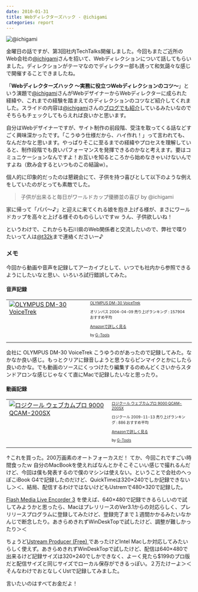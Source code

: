 ```yaml
---
date: 2010-01-31
title: Webディレクターズハック - @ichigami
categories: report
---
```


<img class="fig" src="http://lh5.ggpht.com/_1drnogi3vdg/S2ROxI1wooI/AAAAAAAAAxQ/SLS2qZciPHk/dtt03.jpg" alt="@ichigami" />

金曜日の話ですが、第3回社内TechTalks開催しました。今回もまたご近所のWeb会社の<a href="http://twitter.com/ichigami">@ichigami</a>さんを招いて、Webディレクションについて話してもらいました。ディレクションがテーマなのでディレクター部も誘って和気藹々な感じで開催することできましたね。

<a name="more"></a>「<strong>Webディレクターズハック ～実務に役立つWebディレクションのコツ～</strong>」という演題で<a href="http://twitter.com/ichigami">@ichigami</a>さんがWebデザイナーからWebディレクターに成られた経緯や、これまでの経験を踏まえてのディレクションのコツなど紹介してくれました。スライドの内容は<a href="http://twitter.com/ichigami">@ichigami</a>さんの<a href="http://d.hatena.ne.jp/icgm/">ブログでも紹介</a>しているみたいなのでそちらもチェックしてもらえれば良いかと思います。

自分はWebデザイナーですが、サイト制作の前段階、受注を取ってくる話などすごく興味深かったです。「こうゆう仕様だから、ハイ作れ！」って言われても、なんだかなと思います。やっぱりそこに至るまでの経緯やプロセスを理解していると、制作段階でも良いパフォーマンスを発揮できるのかなと考えます。要はコミュニケーションなんですよ！お互いを知るところから始めなきゃいけないんですよね（飲み会するといつものこの結論w）。

個人的に印象的だったのは懇親会にて、子供を持つ喜びとして以下のような例えをしていたのがとっても素敵でした。
<blockquote>子供が出来ると毎日がワールドカップ優勝並の喜び by @ichigami</blockquote>
家に帰って「パパ〜♪」と迎えに来てくれる娘を抱き上げる様が、まさにワールドカップを高々と上げる様そのものらしいですｗ うん、子供欲しいね！

というわけで、これからも石川県のWeb関係者と交流したいので、弊社で喋りたいって人は<a href="http://twitter.com/t32k">@t32k</a>まで連絡くださいー♪
<h3>メモ</h3>
今回から動画や音声を記録してアーカイブとして、いつでも社内から参照できるようにしたいなと思い、いろいろ試行錯誤してみた。
<h4>音声記録</h4>
<table border="0" cellpadding="5">
<tbody>
<tr>
<td valign="top"><a href="http://www.amazon.co.jp/exec/obidos/ASIN/B0001M4B5W/warikiru-22/ref=nosim/" target="_blank"><img src="http://ecx.images-amazon.com/images/I/41ZZFHCGNCL._SL160_.jpg" border="0" alt="OLYMPUS DM-30 VoiceTrek" /></a></td>
<td valign="top"><span style="font-size: x-small;"><a href="http://www.amazon.co.jp/%E3%82%AA%E3%83%AA%E3%83%B3%E3%83%91%E3%82%B9-DM-30-OLYMPUS-VoiceTrek/dp/B0001M4B5W%3FSubscriptionId%3D15SMZCTB9V8NGR2TW082%26tag%3Dwarikiru-22%26linkCode%3Dxm2%26camp%3D2025%26creative%3D165953%26creativeASIN%3DB0001M4B5W" target="_blank">OLYMPUS DM-30 VoiceTrek</a><img src="http://www.assoc-amazon.jp/e/ir?t=warikiru-22&amp;l=ur2&amp;o=9" border="0" alt="" width="1" height="1" />

オリンパス  2004-04-09
売り上げランキング : 157904
おすすめ平均  <img src="http://g-images.amazon.com/images/G/01/detail/stars-3-5.gif" alt="" />

<a href="http://www.amazon.co.jp/%E3%82%AA%E3%83%AA%E3%83%B3%E3%83%91%E3%82%B9-DM-30-OLYMPUS-VoiceTrek/dp/B0001M4B5W%3FSubscriptionId%3D15SMZCTB9V8NGR2TW082%26tag%3Dwarikiru-22%26linkCode%3Dxm2%26camp%3D2025%26creative%3D165953%26creativeASIN%3DB0001M4B5W" target="_blank">Amazonで詳しく見る</a>

</span><span style="font-size: x-small;">by <a href="http://www.goodpic.com/mt/aws/index.html">G-Tools</a></span></td>
</tr>
</tbody>
</table>
会社に OLYMPUS DM-30 VoiceTrek こうゆうのがあったので記録してみた。なかなか良い感じ。もっとクリアに録音しようと思うならピンマイクとかにしたら良いのかな。でも動画のソースにくっつけたり編集するのめんどくさいからスタンドアロンな感じじゃなくて直にMacで記録したいなと思ったり。
<h4>動画記録</h4>
<table border="0" cellpadding="5">
<tbody>
<tr>
<td valign="top"><a href="http://www.amazon.co.jp/exec/obidos/ASIN/B002U82KTO/warikiru-22/ref=nosim/" target="_blank"><img src="http://ecx.images-amazon.com/images/I/41vcCaqA-eL._SL160_.jpg" border="0" alt="ロジクール ウェブカムプロ 9000 QCAM-200SX" /></a></td>
<td valign="top"><span style="font-size: x-small;"><a href="http://www.amazon.co.jp/%E3%83%AD%E3%82%B8%E3%82%AF%E3%83%BC%E3%83%AB-QCAM-200SX-%E3%82%A6%E3%82%A7%E3%83%96%E3%82%AB%E3%83%A0%E3%83%97%E3%83%AD-9000/dp/B002U82KTO%3FSubscriptionId%3D15SMZCTB9V8NGR2TW082%26tag%3Dwarikiru-22%26linkCode%3Dxm2%26camp%3D2025%26creative%3D165953%26creativeASIN%3DB002U82KTO" target="_blank">ロジクール ウェブカムプロ 9000 QCAM-200SX</a><img src="http://www.assoc-amazon.jp/e/ir?t=warikiru-22&amp;l=ur2&amp;o=9" border="0" alt="" width="1" height="1" />

ロジクール  2009-11-13
売り上げランキング : 886
おすすめ平均  <img src="http://g-images.amazon.com/images/G/01/detail/stars-4-0.gif" alt="" />

<a href="http://www.amazon.co.jp/%E3%83%AD%E3%82%B8%E3%82%AF%E3%83%BC%E3%83%AB-QCAM-200SX-%E3%82%A6%E3%82%A7%E3%83%96%E3%82%AB%E3%83%A0%E3%83%97%E3%83%AD-9000/dp/B002U82KTO%3FSubscriptionId%3D15SMZCTB9V8NGR2TW082%26tag%3Dwarikiru-22%26linkCode%3Dxm2%26camp%3D2025%26creative%3D165953%26creativeASIN%3DB002U82KTO" target="_blank">Amazonで詳しく見る</a>

</span><span style="font-size: x-small;">by <a href="http://www.goodpic.com/mt/aws/index.html">G-Tools</a></span></td>
</tr>
</tbody>
</table>
↑これを買った。200万画素のオートフォーカスだ！ てか、今回これですごい時間食ったｗ 自分のMacBookを使えればなんとかそこそこいい感じで撮れるんだけど、今回は僕も発表するので僕のマシンは使えない。ということで会社のへっぽこiBook G4で記録したのだけど、QuickTimeは320×240でしか記録できないし＞＜、結局、配信するわけではないけどもUstremで480×320で記録した。

<a href="https://www.adobe.com/jp/products/flashmediaserver/flashmediaencoder/">Flash Media Live Encorder 3</a> を使えば、640×480で記録できるらしいので試してみようかと思ったら、MacはプレリリースのVer3.1からの対応らしく、プレリリースプログラムに登録してみたけど、登録完了まで１週間かかるみたいなかんじで断念したり。あきらめきれずWinDeskTopで試したけど、調整が難しかったり＞＜

ちょうど<a href="http://www.ustream.tv/producer">Ustream Producer (Free) </a>であったけどIntel Macしか対応してみたいらしく使えず。あきらめきれずWinDeskTopで試したけど、配信は640×480で出来るけど記録サイズは320×240でしかできなく、よーく見たら$199のプロ版だと配信サイズと同じサイズでローカル保存ができるっぽい。２万たけーよ＞＜そんなわけでおとなしくUstで記録してみました。

言いたいのはすべてお金だよ！
